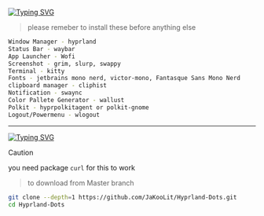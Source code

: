 
[![Typing SVG](https://readme-typing-svg.herokuapp.com?font=Fira+Code&weight=700&size=22&pause=1000&color=F7077E&/vCenter=true&width=435&height=30&lines=REQUIRMENTS)](https://git.io/typing-svg)
>please remeber to install these before anything else
```bash
Window Manager - hyprland
Status Bar - waybar
App Launcher - Wofi
Screenshot - grim, slurp, swappy
Terminal - kitty
Fonts - jetbrains mono nerd, victor-mono, Fantasque Sans Mono Nerd
clipboard manager - cliphist
Notification - swaync
Color Pallete Generator - wallust
Polkit - hyprpolkitagent or polkit-gnome
Logout/Powermenu - wlogout
```
---
[![Typing SVG](https://readme-typing-svg.herokuapp.com?font=Fira+Code&weight=700&size=22&pause=1000&color=F7077E&vCenter=true&width=435&height=30&lines=INSTALLATION)](https://git.io/typing-svg)

> [!CAUTION] 
> you need package `curl` for this to work

> to download from Master branch
```bash
git clone --depth=1 https://github.com/JaKooLit/Hyprland-Dots.git
cd Hyprland-Dots
```